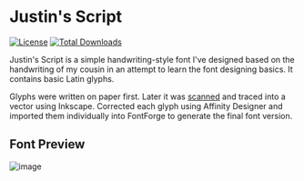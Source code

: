 # Justin's Script
<a href="https://github.com/zcraber/Justins-Script/blob/main/LICENSE"> <img alt="License" src="https://img.shields.io/github/license/zcraber/Justins-Script?color=%23f85149&style=flat-square"></a> <a href="https://github.com/zcraber/Justins-Script/releases"> <img alt="Total Downloads" src="https://img.shields.io/github/downloads/zcraber/justins-script/total?color=%23f85149&style=flat-square"></a>

Justin's Script is a simple handwriting-style font I've designed based on the handwriting of my cousin in an attempt to learn the font designing basics. It contains basic Latin glyphs.

Glyphs were written on paper first. Later it was <a href="https://github.com/zcraber/Justins-Script/blob/main/Scan.pdf">scanned</a> and traced into a vector using Inkscape. Corrected each glyph using Affinity Designer and imported them individually into FontForge to generate the final font version.

## Font Preview

![image](https://user-images.githubusercontent.com/61133303/145890810-7656cc32-4979-40a6-b3de-699b86308e37.png)
